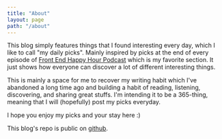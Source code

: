 ```yaml
---
title: "About"
layout: page
path: "/about"
---
```


This blog simply features things that I found interesting every day, which I like to call "my daily picks". Mainly inspired by picks at the end of every episode of <a href="http://frontendhappyhour.com/" target="_blank">Front End Happy Hour Podcast</a> which is my favorite section. It just shows how everyone can discover a lot of different interesting things.

This is mainly a space for me to recover my writing habit which I've abandoned a long time ago and building a habit of reading, listening, discovering, and sharing great stuffs. I'm intending it to be a 365-thing, meaning that I will (hopefully) post my picks everyday.

I hope you enjoy my picks and your stay here :)

This blog's repo is public on <a href="https://github.com/ivanaairenee/blog" target="_blank">github</a>.
